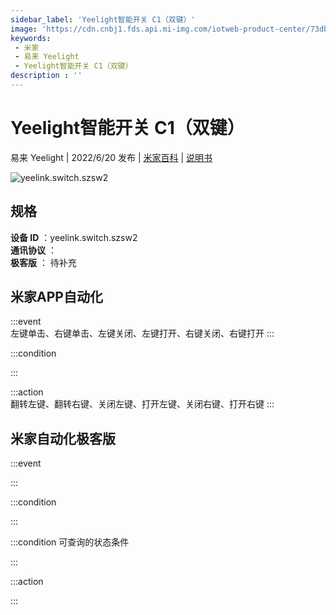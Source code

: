 ```yaml
---
sidebar_label: 'Yeelight智能开关 C1（双键）'
image: 'https://cdn.cnbj1.fds.api.mi-img.com/iotweb-product-center/73db4696b520317455848278267be82d_1652493913576.png?GalaxyAccessKeyId=AKVGLQWBOVIRQ3XLEW&Expires=9223372036854775807&Signature=HLtbYQS0zoF4INR7AKun8re9lDg='
keywords: 
 - 米家
 - 易来 Yeelight
 - Yeelight智能开关 C1（双键）
description : ''
---
```

# Yeelight智能开关 C1（双键）

易来 Yeelight | 2022/6/20 发布 | [米家百科](https://home.mi.com/webapp/content/baike/product/index.html?model=yeelink.switch.szsw2) | [说明书](https://home.mi.com/views/introduction.html?model=yeelink.switch.szsw2&region=cn)

![yeelink.switch.szsw2](https://cdn.cnbj1.fds.api.mi-img.com/iotweb-product-center/73db4696b520317455848278267be82d_1652493913576.png?GalaxyAccessKeyId=AKVGLQWBOVIRQ3XLEW&Expires=9223372036854775807&Signature=HLtbYQS0zoF4INR7AKun8re9lDg=)

## 规格  
> 
**设备 ID** ：yeelink.switch.szsw2  
**通讯协议** ：  
**极客版**  ： 待补充 


## 米家APP自动化  

:::event  
左键单击、右键单击、左键关闭、左键打开、右键关闭、右键打开
:::

:::condition  

:::

:::action   
翻转左键、翻转右键、关闭左键、打开左键、关闭右键、打开右键
:::

## 米家自动化极客版  

:::event  

:::

:::condition  

:::

:::condition 可查询的状态条件  

:::

:::action  

:::

        

